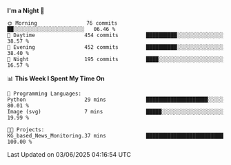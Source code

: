 <!--START_SECTION:waka-->
**I'm a Night 🦉** 

```text
🌞 Morning                76 commits          ██░░░░░░░░░░░░░░░░░░░░░░░   06.46 % 
🌆 Daytime                454 commits         ██████████░░░░░░░░░░░░░░░   38.57 % 
🌃 Evening                452 commits         ██████████░░░░░░░░░░░░░░░   38.40 % 
🌙 Night                  195 commits         ████░░░░░░░░░░░░░░░░░░░░░   16.57 % 
```


📊 **This Week I Spent My Time On** 

```text
💬 Programming Languages: 
Python                   29 mins             ████████████████████░░░░░   80.01 % 
Image (svg)              7 mins              █████░░░░░░░░░░░░░░░░░░░░   19.99 % 

🐱‍💻 Projects: 
KG_based_News_Monitoring.37 mins             █████████████████████████   100.00 % 
```


 Last Updated on 03/06/2025 04:16:54 UTC
<!--END_SECTION:waka-->
